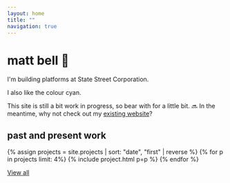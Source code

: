 ```yaml
---
layout: home
title: ""
navigation: true
---
```


# matt bell 🔔

I'm building platforms at State Street Corporation.

I also like the colour cyan.

This site is still a bit work in progress, so bear with for a little bit. 🔜
In the meantime, why not check out my [existing website](https://mbell.me)?

## past and present work

{% assign projects = site.projects | sort: "date", "first" | reverse %}
{% for p in projects limit: 4%}
{% include project.html p=p %}
{% endfor %}

[View all](/projects)